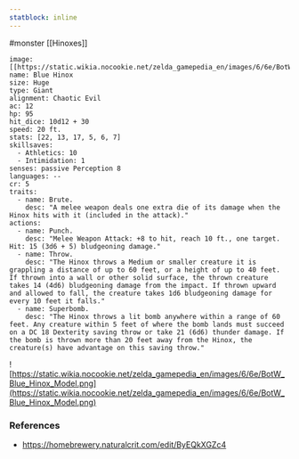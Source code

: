 ```yaml
---
statblock: inline
---
```

 #monster [[Hinoxes]]

```statblock
image: [[https://static.wikia.nocookie.net/zelda_gamepedia_en/images/6/6e/BotW_Blue_Hinox_Model.png]]
name: Blue Hinox
size: Huge
type: Giant
alignment: Chaotic Evil
ac: 12
hp: 95
hit_dice: 10d12 + 30
speed: 20 ft.
stats: [22, 13, 17, 5, 6, 7]
skillsaves:
  - Athletics: 10
  - Intimidation: 1
senses: passive Perception 8
languages: --
cr: 5
traits:
  - name: Brute.
    desc: "A melee weapon deals one extra die of its damage when the Hinox hits with it (included in the attack)."
actions:
  - name: Punch.
    desc: "Melee Weapon Attack: +8 to hit, reach 10 ft., one target. Hit: 15 (3d6 + 5) bludgeoning damage."
  - name: Throw.
    desc: "The Hinox throws a Medium or smaller creature it is grappling a distance of up to 60 feet, or a height of up to 40 feet. If thrown into a wall or other solid surface, the thrown creature takes 14 (4d6) bludgeoning damage from the impact. If thrown upward and allowed to fall, the creature takes 1d6 bludgeoning damage for every 10 feet it falls."
  - name: Superbomb.
    desc: "The Hinox throws a lit bomb anywhere within a range of 60 feet. Any creature within 5 feet of where the bomb lands must succeed on a DC 18 Dexterity saving throw or take 21 (6d6) thunder damage. If the bomb is thrown more than 20 feet away from the Hinox, the creature(s) have advantage on this saving throw."
```

![https://static.wikia.nocookie.net/zelda_gamepedia_en/images/6/6e/BotW_Blue_Hinox_Model.png](https://static.wikia.nocookie.net/zelda_gamepedia_en/images/6/6e/BotW_Blue_Hinox_Model.png)

### References

* https://homebrewery.naturalcrit.com/edit/ByEQkXGZc4
